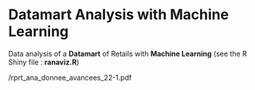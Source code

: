 # Datamart Analysis with Machine Learning
Data analysis of a **Datamart** of Retails with **Machine Learning** (see the R Shiny file : **ranaviz.R**)



/rprt_ana_donnee_avancees_22-1.pdf
